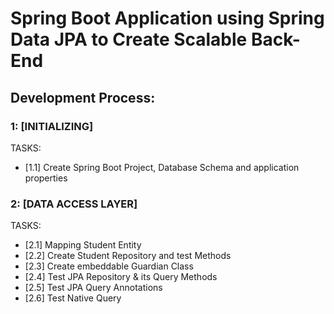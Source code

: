 # Spring Boot Application using Spring Data JPA to Create Scalable Back-End

## Development Process:

### 1: [INITIALIZING]
TASKS:
- [1.1] Create Spring Boot Project, Database Schema and application properties

### 2: [DATA ACCESS LAYER]
TASKS:
- [2.1] Mapping Student Entity
- [2.2] Create Student Repository and test Methods
- [2.3] Create embeddable Guardian Class
- [2.4] Test JPA Repository & its Query Methods
- [2.5] Test JPA Query Annotations
- [2.6] Test Native Query

